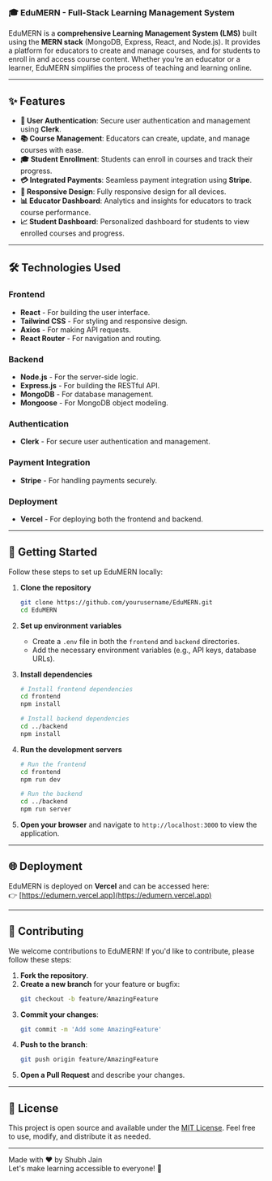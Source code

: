 ### 🎓 EduMERN - Full-Stack Learning Management System

EduMERN is a **comprehensive Learning Management System (LMS)** built using the **MERN stack** (MongoDB, Express, React, and Node.js). It provides a platform for educators to create and manage courses, and for students to enroll in and access course content. Whether you're an educator or a learner, EduMERN simplifies the process of teaching and learning online.

---

## ✨ Features

- **🔐 User Authentication**: Secure user authentication and management using **Clerk**.
- **📚 Course Management**: Educators can create, update, and manage courses with ease.
- **🎓 Student Enrollment**: Students can enroll in courses and track their progress.
- **💳 Integrated Payments**: Seamless payment integration using **Stripe**.
- **📱 Responsive Design**: Fully responsive design for all devices.
- **📊 Educator Dashboard**: Analytics and insights for educators to track course performance.
- **📈 Student Dashboard**: Personalized dashboard for students to view enrolled courses and progress.

---

## 🛠️ Technologies Used

### Frontend
- **React** - For building the user interface.
- **Tailwind CSS** - For styling and responsive design.
- **Axios** - For making API requests.
- **React Router** - For navigation and routing.

### Backend
- **Node.js** - For the server-side logic.
- **Express.js** - For building the RESTful API.
- **MongoDB** - For database management.
- **Mongoose** - For MongoDB object modeling.

### Authentication
- **Clerk** - For secure user authentication and management.

### Payment Integration
- **Stripe** - For handling payments securely.

### Deployment
- **Vercel** - For deploying both the frontend and backend.

---

## 🚀 Getting Started

Follow these steps to set up EduMERN locally:

1. **Clone the repository**
   ```bash
   git clone https://github.com/yourusername/EduMERN.git
   cd EduMERN
   ```

2. **Set up environment variables**
   - Create a `.env` file in both the `frontend` and `backend` directories.
   - Add the necessary environment variables (e.g., API keys, database URLs).

3. **Install dependencies**
   ```bash
   # Install frontend dependencies
   cd frontend
   npm install

   # Install backend dependencies
   cd ../backend
   npm install
   ```

4. **Run the development servers**
   ```bash
   # Run the frontend
   cd frontend
   npm run dev

   # Run the backend
   cd ../backend
   npm run server
   ```

5. **Open your browser** and navigate to `http://localhost:3000` to view the application.

---

## 🌐 Deployment

EduMERN is deployed on **Vercel** and can be accessed here:  
👉 [https://edumern.vercel.app](https://edumern.vercel.app)

---

## 🤝 Contributing

We welcome contributions to EduMERN! If you'd like to contribute, please follow these steps:

1. **Fork the repository**.
2. **Create a new branch** for your feature or bugfix:
   ```bash
   git checkout -b feature/AmazingFeature
   ```
3. **Commit your changes**:
   ```bash
   git commit -m 'Add some AmazingFeature'
   ```
4. **Push to the branch**:
   ```bash
   git push origin feature/AmazingFeature
   ```
5. **Open a Pull Request** and describe your changes.

---

## 📜 License

This project is open source and available under the [MIT License](LICENSE). Feel free to use, modify, and distribute it as needed.

---

Made with ❤️ by Shubh Jain  
Let's make learning accessible to everyone! 🎉
```
